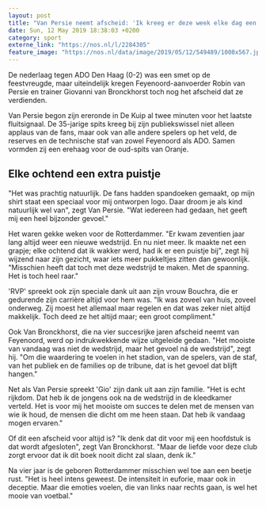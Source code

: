```yaml
---
layout: post
title: "Van Persie neemt afscheid: 'Ik kreeg er deze week elke dag een puistje bij'"
date: Sun, 12 May 2019 18:38:03 +0200
category: sport
externe_link: "https://nos.nl/l/2284305"
feature_image: "https://nos.nl/data/image/2019/05/12/549489/1008x567.jpg"
---
```


<p>De nederlaag tegen ADO Den Haag (0-2) was een smet op de feestvreugde, maar uiteindelijk kregen Feyenoord-aanvoerder Robin van Persie en trainer Giovanni van Bronckhorst toch nog het afscheid dat ze verdienden.</p>
<p>Van Persie begon zijn ereronde in De Kuip al twee minuten voor het laatste fluitsignaal. De 35-jarige spits kreeg bij zijn publiekswissel niet alleen applaus van de fans, maar ook van alle andere spelers op het veld, de reserves en de technische staf van zowel Feyenoord als ADO. Samen vormden zij een erehaag voor de oud-spits van Oranje.</p>
<h2>Elke ochtend een extra puistje</h2>
<p>"Het was prachtig natuurlijk. De fans hadden spandoeken gemaakt, op mijn shirt staat een speciaal voor mij ontworpen logo. Daar droom je als kind natuurlijk wel van", zegt Van Persie. "Wat iedereen had gedaan, het geeft mij een heel bijzonder gevoel."</p>
<p>Het waren gekke weken voor de Rotterdammer. "Er kwam zeventien jaar lang altijd weer een nieuwe wedstrijd. En nu niet meer. Ik maakte net een grapje; elke ochtend dat ik wakker werd, had ik er een puistje bij", zegt hij wijzend naar zijn gezicht, waar iets meer pukkeltjes zitten dan gewoonlijk. "Misschien heeft dat toch met deze wedstrijd te maken. Met de spanning. Het is toch heel raar."</p>
<p>'RVP' spreekt ook zijn speciale dank uit aan zijn vrouw Bouchra, die er gedurende zijn carrière altijd voor hem was. "Ik was zoveel van huis, zoveel onderweg. Zij moest het allemaal maar regelen en dat was zeker niet altijd makkelijk. Toch deed ze het altijd maar; een groot compliment."</p>
<p>Ook Van Bronckhorst, die na vier succesrijke jaren afscheid neemt van Feyenoord, werd op indrukwekkende wijze uitgeleide gedaan. "Het mooiste van vandaag was niet de wedstrijd, maar het gevoel ná de wedstrijd", zegt hij. "Om die waardering te voelen in het stadion, van de spelers, van de staf, van het publiek en de families op de tribune, dat is het gevoel dat blijft hangen."</p>
<p>Net als Van Persie spreekt 'Gio' zijn dank uit aan zijn familie. "Het is echt rijkdom. Dat heb ik de jongens ook na de wedstrijd in de kleedkamer verteld. Het is voor mij het mooiste om succes te delen met de mensen van wie ik houd, de mensen die dicht om me heen staan. Dat heb ik vandaag mogen ervaren."</p>
<p>Of dit een afscheid voor altijd is? "Ik denk dat dit voor mij een hoofdstuk is dat wordt afgesloten", zegt Van Bronckhorst. "Maar de liefde voor deze club zorgt ervoor dat ik dit boek nooit dicht zal slaan, denk ik."</p>
<p>Na vier jaar is de geboren Rotterdammer misschien wel toe aan een beetje rust. "Het is heel intens geweest. De intensiteit in euforie, maar ook in deceptie. Maar die emoties voelen, die van links naar rechts gaan, is wel het mooie van voetbal."</p>

